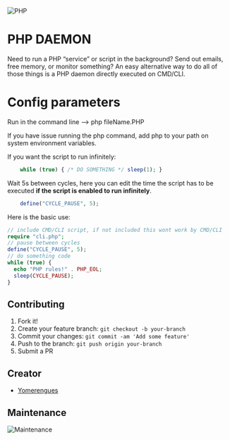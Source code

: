 ![PHP](https://img.shields.io/badge/php-8-brightgreen)

# PHP DAEMON
Need to run a PHP “service” or script in the background? Send out emails, free memory, or monitor something? An easy alternative way to do all of those things is a PHP daemon directly executed on CMD/CLI.

# Config parameters
Run in the command line –> php fileName.PHP

If you have issue running the php command, add php to your path on system environment variables.

If you want the script to run infinitely:

```php
    while (true) { /* DO SOMETHING */ sleep(1); }
```
Wait 5s between cycles, here you can edit the time the script has to be executed <b>if the script is enabled to run infinitely</b>.

```php
    define("CYCLE_PAUSE", 5);
```

Here is the basic use:

```php
// include CMD/CLI script, if not included this wont work by CMD/CLI
require "cli.php";
// pause between cycles
define("CYCLE_PAUSE", 5);
// do something code
while (true) {
  echo "PHP rules!" . PHP_EOL;
  sleep(CYCLE_PAUSE);
}
```

## Contributing

1. Fork it!
2. Create your feature branch: `git checkout -b your-branch`
3. Commit your changes: `git commit -am 'Add some feature'`
4. Push to the branch: `git push origin your-branch`
5. Submit a PR

## Creator
* <a href="https://github.com/adhirsaurio">Yomerengues</a>

## Maintenance
![Maintenance](https://img.shields.io/badge/Maintenance-Yes-brightgreen)